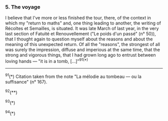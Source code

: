 ### 5. The voyage
I believe that I've more or less finished the tour, there, of the context in which my "return to maths" and, one thing leading to another, the writing of Récoltes et Semailles, is situated. It was late March of last year, in the very last section of Fatuité et Renouvellement ("Le poids d'un passé" (n&deg; 50)), that I thought again to question myself about the reasons and about the meaning of this unexpected return. Of all the "reasons", the strongest of all was surely the impression, diffuse and imperious at the same time, that the strong and vigorous things, that I had grown long ago to entrust between loving hands &mdash; "it is in a tomb, [...]"<sup>91(*)</sup>

---

<sup>91</sup>(*) Citation taken from the note "La mélodie au tombeau &mdash; ou la suffisance" (n&deg; 167).

<sup>92</sup>(**)

<sup>93</sup>(*)

<sup>94</sup>(*)
